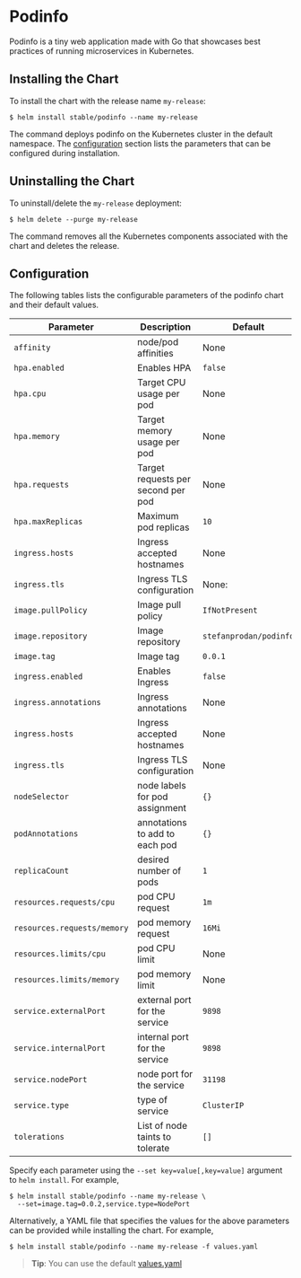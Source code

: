 # Podinfo

Podinfo is a tiny web application made with Go
that showcases best practices of running microservices in Kubernetes.

## Installing the Chart

To install the chart with the release name `my-release`:

```console
$ helm install stable/podinfo --name my-release
```

The command deploys podinfo on the Kubernetes cluster in the default namespace.
The [configuration](#configuration) section lists the parameters that can be configured during installation.

## Uninstalling the Chart

To uninstall/delete the `my-release` deployment:

```console
$ helm delete --purge my-release
```

The command removes all the Kubernetes components associated with the chart and deletes the release.

## Configuration

The following tables lists the configurable parameters of the podinfo chart and their default values.

| Parameter                   | Description                        | Default                |
| --------------------------- | ---------------------------------- | ---------------------- |
| `affinity`                  | node/pod affinities                | None                   |
| `hpa.enabled`               | Enables HPA                        | `false`                |
| `hpa.cpu`                   | Target CPU usage per pod           | None                   |
| `hpa.memory`                | Target memory usage per pod        | None                   |
| `hpa.requests`              | Target requests per second per pod | None                   |
| `hpa.maxReplicas`           | Maximum pod replicas               | `10`                   |
| `ingress.hosts`             | Ingress accepted hostnames         | None                   |
| `ingress.tls`               | Ingress TLS configuration          | None:                  |
| `image.pullPolicy`          | Image pull policy                  | `IfNotPresent`         |
| `image.repository`          | Image repository                   | `stefanprodan/podinfo` |
| `image.tag`                 | Image tag                          | `0.0.1`                |
| `ingress.enabled`           | Enables Ingress                    | `false`                |
| `ingress.annotations`       | Ingress annotations                | None                   |
| `ingress.hosts`             | Ingress accepted hostnames         | None                   |
| `ingress.tls`               | Ingress TLS configuration          | None                   |
| `nodeSelector`              | node labels for pod assignment     | `{}`                   |
| `podAnnotations`            | annotations to add to each pod     | `{}`                   |
| `replicaCount`              | desired number of pods             | `1`                    |
| `resources.requests/cpu`    | pod CPU request                    | `1m`                   |
| `resources.requests/memory` | pod memory request                 | `16Mi`                 |
| `resources.limits/cpu`      | pod CPU limit                      | None                   |
| `resources.limits/memory`   | pod memory limit                   | None                   |
| `service.externalPort`      | external port for the service      | `9898`                 |
| `service.internalPort`      | internal port for the service      | `9898`                 |
| `service.nodePort`          | node port for the service          | `31198`                |
| `service.type`              | type of service                    | `ClusterIP`            |
| `tolerations`               | List of node taints to tolerate    | `[]`                   |

Specify each parameter using the `--set key=value[,key=value]` argument to `helm install`. For example,

```console
$ helm install stable/podinfo --name my-release \
  --set=image.tag=0.0.2,service.type=NodePort
```

Alternatively, a YAML file that specifies the values for the above parameters can be provided while installing the chart. For example,

```console
$ helm install stable/podinfo --name my-release -f values.yaml
```

> **Tip**: You can use the default [values.yaml](values.yaml)

```

```

